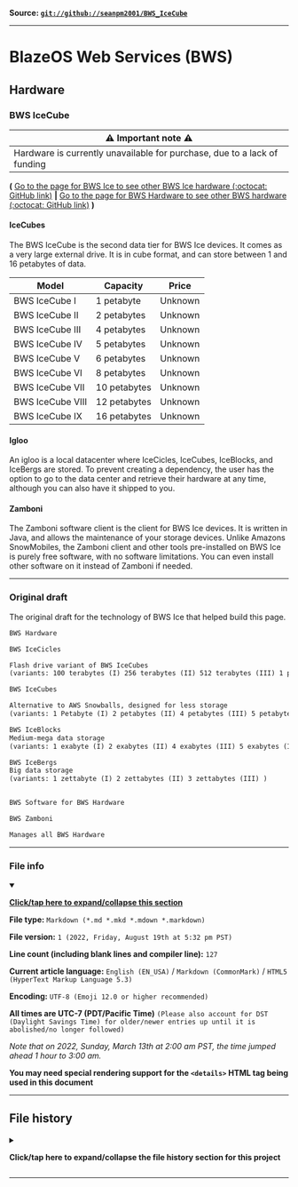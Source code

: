 
**Source: [`git://github://seanpm2001/BWS_IceCube`](https://github.com/seanpm2001/BWS_IceCube/)**

***

# BlazeOS Web Services (BWS)

## Hardware

### BWS IceCube

| ⚠️ Important note ⚠️ |
|---|
| Hardware is currently unavailable for purchase, due to a lack of funding |

**(** [Go to the page for BWS Ice to see other BWS Ice hardware (:octocat: GitHub link)](https://github.com/seanpm2001/BWS_Hardware_Ice/) **|** [Go to the page for BWS Hardware to see other BWS hardware (:octocat: GitHub link)](https://github.com/seanpm2001/BWS_Hardware/) **)**

#### IceCubes

The BWS IceCube is the second data tier for BWS Ice devices. It comes as a very large external drive. It is in cube format, and can store between 1 and 16 petabytes of data.

| Model | Capacity | Price |
|---|---|---|
| BWS IceCube I | 1 petabyte | Unknown |
| BWS IceCube II | 2 petabytes | Unknown |
| BWS IceCube III | 4 petabytes | Unknown |
| BWS IceCube IV | 5 petabytes | Unknown |
| BWS IceCube V | 6 petabytes | Unknown |
| BWS IceCube VI | 8 petabytes | Unknown |
| BWS IceCube VII | 10 petabytes | Unknown |
| BWS IceCube VIII | 12 petabytes | Unknown |
| BWS IceCube IX | 16 petabytes | Unknown |

#### Igloo

An igloo is a local datacenter where IceCicles, IceCubes, IceBlocks, and IceBergs are stored. To prevent creating a dependency, the user has the option to go to the data center and retrieve their hardware at any time, although you can also have it shipped to you.

#### Zamboni

The Zamboni software client is the client for BWS Ice devices. It is written in Java, and allows the maintenance of your storage devices. Unlike Amazons SnowMobiles, the Zamboni client and other tools pre-installed on BWS Ice is purely free software, with no software limitations. You can even install other software on it instead of Zamboni if needed.

***

### Original draft

The original draft for the technology of BWS Ice that helped build this page.

```txt
BWS Hardware

BWS IceCicles

Flash drive variant of BWS IceCubes
(variants: 100 terabytes (I) 256 terabytes (II) 512 terabytes (III) 1 petabyte (IV) )

BWS IceCubes

Alternative to AWS Snowballs, designed for less storage
(variants: 1 Petabyte (I) 2 petabytes (II) 4 petabytes (III) 5 petabytes (IV) 6 petabytes (V) 8 petabytes (VI) 10 petabytes (VII) 12 petabytes (VIII) 16 petabytes (IX) )

BWS IceBlocks
Medium-mega data storage
(variants: 1 exabyte (I) 2 exabytes (II) 4 exabytes (III) 5 exabytes (IV) 6 exabytes (V) 8 exabytes (VI) 10 exabytes (VII) 12 exabytes (VIII) 16 exabytes (IX) )

BWS IceBergs
Big data storage
(variants: 1 zettabyte (I) 2 zettabytes (II) 3 zettabytes (III) )


BWS Software for BWS Hardware

BWS Zamboni

Manages all BWS Hardware
```

***

### File info

<details open><summary><p lang="en"><b><u>Click/tap here to expand/collapse this section</u></b></p></summary>

**File type:** `Markdown (*.md *.mkd *.mdown *.markdown)`

**File version:** `1 (2022, Friday, August 19th at 5:32 pm PST)`

**Line count (including blank lines and compiler line):** `127`

**Current article language:** `English (EN_USA)` / `Markdown (CommonMark)` / `HTML5 (HyperText Markup Language 5.3)`

**Encoding:** `UTF-8 (Emoji 12.0 or higher recommended)`

**All times are UTC-7 (PDT/Pacific Time)** `(Please also account for DST (Daylight Savings Time) for older/newer entries up until it is abolished/no longer followed)`

_Note that on 2022, Sunday, March 13th at 2:00 am PST, the time jumped ahead 1 hour to 3:00 am._

**You may need special rendering support for the `<details>` HTML tag being used in this document**

</details>

***

## File history

<details><summary><p lang="en"><b>Click/tap here to expand/collapse the file history section for this project</b></p></summary>

<details><summary><p lang="en"><b>Version 1 (2022, Friday, August 19th at 5:32 pm PST)</b></p></summary>

**This version was made by:** [`@seanpm2001`](https://github.com/seanpm2001/)

> Changes:

- [x] Started the file
- [x] Added the title section
- [x] Added the `BWS Ice` section
- - [x] Added the `BWS IceCubes` subsection
- - [x] Added the `Igloo` subsection
- - [x] Added the `Zamboni` subsection
- [x] Added the `Original draft` section
- [x] Added the `file info` section
- [x] Added the `file history` section
- [ ] No other changes in version 1

</details>

</details>

***
